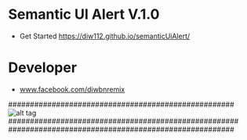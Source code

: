 # Semantic UI Alert V.1.0
- Get Started https://diw112.github.io/semanticUiAlert/

# Developer
  - www.facebook.com/diwbnremix


####################################################
![alt tag](https://github.com/diw112/semanticAlert/blob/master/Screenshot%20(17).png)
#####################################################
####################################################

